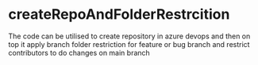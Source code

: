 # createRepoAndFolderRestrcition
The code can be utilised to create repository in azure devops and then on top it apply branch folder restriction for feature or bug branch and restrict contributors to do changes on main branch
